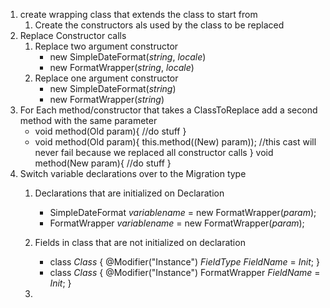 1. create wrapping class that extends the class to start from
    1. Create the constructors als used by the class to be replaced
1. Replace Constructor calls
    1. Replace two argument constructor
        * new SimpleDateFormat($string$, $locale$)
        * new FormatWrapper($string$, $locale$)
    1. Replace one argument constructor
        * new SimpleDateFormat($string$)
        * new FormatWrapper($string$)
1. For Each method/constructor that takes a ClassToReplace add a second method with the same parameter
    * void method(Old param){
        //do stuff
      }
    * void method(Old param){
         this.method((New) param)); //this cast will never fail because we replaced all constructor calls
      }
      void method(New param){
        //do stuff
      }
1. Switch variable declarations over to the Migration type
    1. Declarations that are initialized on Declaration
        * SimpleDateFormat $variablename$ = new FormatWrapper($param$);
        * FormatWrapper $variablename$ = new FormatWrapper($param$);
    1. Fields in class that are not initialized on declaration
        * class $Class$ {
            @Modifier("Instance") $FieldType$ $FieldName$ = $Init$;
          }
        * class $Class$ {
            @Modifier("Instance") FormatWrapper $FieldName$ = $Init$;
          }

     1.